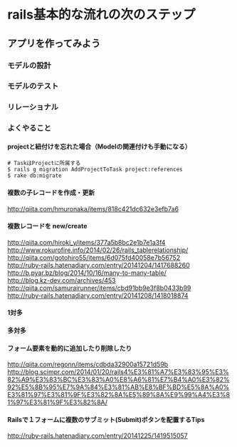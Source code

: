 
# rails基本的な流れの次のステップ

## アプリを作ってみよう

### モデルの設計
### モデルのテスト
### リレーショナル



### よくやること

#### projectと紐付けを忘れた場合（Modelの関連付けも手動になる）
```
# TaskはProjectに所属する
$ rails g migration AddProjectToTask project:references
$ rake db:migrate
```

#### 複数の子レコードを作成・更新
http://qiita.com/hmuronaka/items/818c421dc632e3efb7a6

#### 複数レコードを new/create
http://qiita.com/hiroki_y/items/377a5b8bc2e1b7e1a3f4  
http://www.rokurofire.info/2014/02/26/rails_tablerelationship/  
http://qiita.com/gotohiro55/items/6d075fd40058e7b56752  
http://ruby-rails.hatenadiary.com/entry/20141204/1417688260  
http://b.pyar.bz/blog/2014/10/16/many-to-many-table/  
http://blog.kz-dev.com/archives/453  
http://qiita.com/samurairunner/items/cbd91bb9e3f8b0433b99  
http://ruby-rails.hatenadiary.com/entry/20141208/1418018874

#### 1対多


#### 多対多


#### フォーム要素を動的に追加したり削除したり
http://qiita.com/regonn/items/cdbda32900a15721d59b  
http://blog.scimpr.com/2014/01/20/rails4%E3%81%A7%E3%83%95%E3%82%A9%E3%83%BC%E3%83%A0%E8%A6%81%E7%B4%A0%E3%82%92%E5%8B%95%E7%9A%84%E3%81%AB%E8%BF%BD%E5%8A%A0%E3%81%97%E3%81%9F%E3%82%8A%E5%89%8A%E9%99%A4%E3%81%97%E3%81%9F%E3%82%8A/  

#### Railsで１フォームに複数のサブミット(Submit)ボタンを配置するTips
http://ruby-rails.hatenadiary.com/entry/20141225/1419515057  
